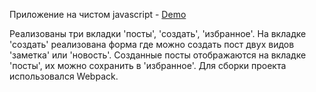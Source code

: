 Приложение на чистом javascript - [Demo](https://application-js-2h0i91bbt-taktik888.vercel.app)

Реализованы три вкладки 'посты', 'создать', 'избранное'. На вкладке 'создать' реализована форма где можно создать пост двух видов 'заметка' или 'новость'. Созданные посты отображаются на вкладке 'посты', их можно сохранить в 'избранное'. Для сборки проекта использовался Webpack.
